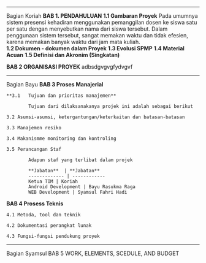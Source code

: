 --------
Bagian Koriah
**BAB 1. PENDAHULUAN** 
	**1.1 Gambaran Proyek**
		  Pada umumnya sistem presensi kehadiran menggunakan pemanggilan dosen ke siswa satu per satu dengan menyebutkan nama dari siswa tersebut. Dalam penggunaan sistem tersebut, sangat memakan waktu dan tidak efesien, karena memakan banyak waktu dari jam mata kuliah. 		
	**1.2 Dokumen - dokumen dalam Proyek**
	**1.3 Evolusi SPMP**
	**1.4 Material Acuan**
	**1.5 Definisi dan Akronim (Singkatan)**

**BAB 2 ORGANISASI PROYEK**
adbsdgvgvgfydvgvf
















------------
Bagian Bayu
**BAB 3 Proses Manajerial**

	**3.1	Tujuan dan prioritas manajemen**

			Tujuan dari dilaksanakanya projek ini adalah sebagai berikut

	3.2	Asumsi-asumsi, ketergantungan/keterkaitan dan batasan-batasan

	3.3	Manajemen resiko

	3.4	Makanismme monitoring dan kontroling

	3.5	Perancangan Staf

			Adapun staf yang terlibat dalam projek 

			**Jabatan**  | **Jabatan**
			------------- | ------------
			Ketua TIM | Koriah
			Android Development | Bayu Rasukma Raga
			WEB Development	| Syamsul Fahri Hadi

**BAB 4 Prosess Teknis**

	4.1	Metoda, tool dan teknik

	4.2	Dokumentasi perangkat lunak

	4.3	Fungsi-fungsi pendukung proyek














----------
Bagian Syamsul
BAB 5 WORK, ELEMENTS, SCEDULE, AND BUDGET